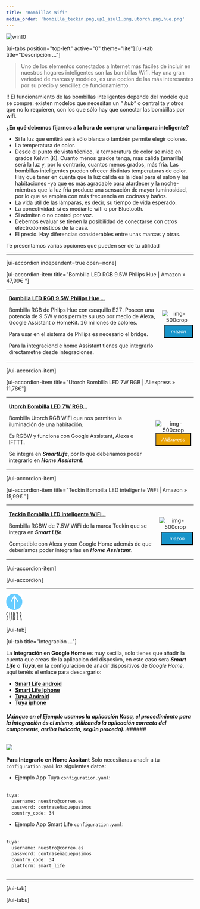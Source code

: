 ```yaml
---
title: 'Bombillas Wifi'
media_order: 'bombilla_teckin.png,up1_azul1.png,utorch.png,hue.png'
---
```


![win10](image://os-compat.png)

[ui-tabs position="top-left" active="0" theme="lite"]
[ui-tab title="Descripción ..."]

> Uno de los elementos conectados a Internet más fáciles de incluir en nuestros hogares inteligentes son las bombillas Wifi. Hay una gran variedad de marcas y modelos, es una opcion de las más interesantes por su precio y sencillez de funcionamiento.

!! El funcionamiento de las bombillas inteligentes depende del modelo que se compre: existen modelos que necesitan un _“ hub”_ o centralita y otros que no lo requieren, con los que sólo hay que conectar las bombillas por wifi.

**¿En qué debemos fijarnos a la hora de comprar una lámpara inteligente?**
+ Si la luz que emitirá será sólo blanca o también permite elegir colores.
+ La temperatura de color.
+ Desde el punto de vista técnico, la temperatura de color se mide en grados Kelvin (K). Cuanto menos grados tenga, más cálida (amarilla) será la luz y, por lo contrario, cuantos menos grados, más fría.
Las bombillas inteligentes pueden ofrecer distintas temperaturas de color. Hay que tener en cuenta que la luz cálida es la ideal para el salón y las habitaciones -ya que es más agradable para atardecer y la noche- mientras que la luz fría produce una sensación de mayor luminosidad, por lo que se emplea con más frecuencia en cocinas y baños.
+ La vida útil de las lámparas, es decir, su tiempo de vida esperado.
+ La conectividad: si es mediante wifi o por Bluetooth.
+ Si admiten o no control por voz.
+ Debemos evaluar se tienen la posibilidad de conectarse con otros electrodomésticos de la casa.
+ El precio. Hay diferencias considerables entre unas marcas y otras.

Te presentamos varias opciones que pueden ser de tu utilidad

---

[ui-accordion independent=true open=none]

[ui-accordion-item title="Bombilla LED RGB 9.5W Philips Hue  | Amazon » 47,99€ "]

|  |  |
|:------|:-----------------------:|
| <p>[**Bombilla LED RGB 9.5W Philips Hue ...**](https://amzn.to/2I6OCyu)</p><p>Bombilla RGB de Philps Hue con casquillo E27. Poseen una potencia de 9.5W y nos permite su uso por medio de Alexa, Google Assistant o HomeKit. 16 millones de colores.</p><p>Para usar en el sistema de Philips es necesario el bridge.</p><p> Para la integraciond e home Assistant tienes que integrarlo directametne desde integraciones.</p> | <div> ![img-500crop][amzn-iraza] </div> <div> <a href="https://amzn.to/2I6OCyu" alt="amazon-link" target="_blank"><button type="button" style="color:#fff;background-color:#1694CA;width:100%;height:35px;margin:5px;"><i class="fa fa-amazon fa-lg">mazon</i></button></a> </div> |

[/ui-accordion-item]

[ui-accordion-item title="Utorch Bombilla LED 7W RGB | Aliexpress » 11,78€"]

|  |  |
|:------|:-----------------------:|
| <p>[**Utorch Bombilla LED 7W RGB...**](http://s.click.aliexpress.com/e/bkqswhgU)</p> Bombilla Utorch RGB WiFi que nos permiten la iluminación de una habitación.</p><p> Es RGBW y funciona con Google Assistant, Alexa e IFTTT.</p><p> Se integra en _**SmartLife**_, por lo que deberíamos poder integrarlo en _**Home Assistant**_.</p> | <div> ![img-500crop][ali-utorch] </div> <div> <a href="http://s.click.aliexpress.com/e/bkqswhgU" alt="AlieExpress-link" target="_blank"> <button type="button" style="color:#fff;background-color:#e8a100;width:100%;height:35px;"><i class="fa fa-shopping-cart  fa-lg"> AliExpress</i></button></a> </div> |

[/ui-accordion-item]

[ui-accordion-item title="Teckin Bombilla LED inteligente WiFi  | Amazon » 15,99€ "]

|  |  |
|:------|:-----------------------:|
| <p>[**Teckin Bombilla LED inteligente WiFi...**](https://amzn.to/2I844dL)</p><p>Bombilla RGBW de 7.5W WiFi de la marca Teckin que se integra en _**Smart Life**_.</p><p>Compatible con Alexa y con Google Home además de que deberíamos poder integrarlas en **_Home Assistant_**.</p> | <div> ![img-500crop][amzn-b.teckin] </div> <div> <a href="https://amzn.to/2I844dL" alt="amazon-link" target="_blank"><button type="button" style="color:#fff;background-color:#1694CA;width:100%;height:35px;margin:5px;"><i class="fa fa-amazon fa-lg">mazon</i></button></a> </div> |

[/ui-accordion-item]

[/ui-accordion]

<!--- REFERENCIA A IMAGENES AL PIE DEl ARTÍCULO --->

[amzn-iraza]: user://pages/09.iluminacion/bombillas-wifi/hue.png?lightbox=1024&cropResize=500,500
[ali-utorch]: user://pages/09.iluminacion/bombillas-wifi/utorch.png?lightbox=1024&cropResize=500,500
[amzn-b.teckin]: user://pages/09.iluminacion/bombillas-wifi/bombilla_teckin.png?lightbox=1024&cropResize=500,500

---

[![](up1_azul1.png)](# "Volver al Inicio")

[/ui-tab]

[ui-tab title="Integración ..."]

La **Integración en Google Home** es muy secilla, solo tienes que añadir la cuenta que creas de la aplicacion del disposivo, en este caso sera **_Smart Life_**  o  **_Tuya_**,  en la configuración de añadir dispositivos de _Google Home_, aquí tenéis el enlace para descargarlo:
 * [**Smart Life android**](http://bit.ly/2JnEUtN)
 * [**Smart Life Iphone**](https://apple.co/2DVyRsK)
 * [**Tuya Android**](http://bit.ly/2ZYql5T)
 * [**Tuya iphone**](https://apple.co/2vIrNeD)

###### **_(Aúnque en el Ejemplo usamos la aplicación Kasa, el procedimiento para la integración és el mismo, utilizando la aplicación correcta del componente, arriba indicada, según proceda)._**.###### 
![](integracion_google_home.gif)

**Para Integrarlo en Home Assitant**
Solo necesitaras anadir a tu `configuration.yaml` los siguientes datos:

+ Ejemplo  App Tuya `configuration.yaml`:

```text

tuya:
  username: nuestro@correo.es
  password: contraseñaquepusimos
  country_code: 34 

```
+ Ejemplo  App Smart Life `configuration.yaml`:

```text
​
tuya:
  username: nuestro@correo.es
  password: contraseñaquepusimos
  country_code: 34
  platform: smart_life
​
```
---

[/ui-tab]

[/ui-tabs]